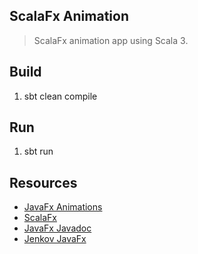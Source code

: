 ScalaFx Animation
-----------------
>ScalaFx animation app using Scala 3.

Build
-----
1. sbt clean compile

Run
---
1. sbt run

Resources
---------
* [JavaFx Animations](https://dev.java/learn/javafx-animations/)
* [ScalaFx](https://www.scalafx.org/)
* [JavaFx Javadoc](https://openjfx.io/javadoc/24/)
* [Jenkov JavaFx](https://jenkov.com/tutorials/javafx/index.html)